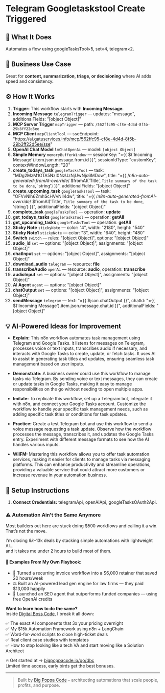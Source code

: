 # Telegram Googletaskstool Create Triggered
## 🚀 What It Does
Automates a flow using googleTasksTool×5, set×4, telegram×2.

## 💼 Business Use Case
Great for **content, summarization, triage, or decisioning** where AI adds speed and consistency.

## ⚙️ How It Works
1. **Trigger:** This workflow starts with **Incoming Message**.
2. **Incoming Message** `telegramTrigger` — updates: "message", additionalFields: "[object Object]"
3. **MCP Server Trigger** `mcpTrigger` — path: `/562ffc95-cf8e-4d4d-8f5b-29b3ff22d5ee`
4. **MCP Client** `mcpClientTool` — sseEndpoint: "https://ai.gatuservices.info/mcp/562ffc95-cf8e-4d4d-8f5b-29b3ff22d5ee/sse"
5. **OpenAI Chat Model** `lmChatOpenAi` — model: `[object Object]`
6. **Simple Memory** `memoryBufferWindow` — sessionKey: "={{ $('Incoming Message').item.json.message.from.id }}", sessionIdType: "customKey", contextWindowLength: "20"
7. **create_todays_task** `googleTasksTool` — task: "MDg2MzM1OTA5NzI0NzUzNjUwNjc6MDow", title: "={{ /*n8n-auto-generated-fromAI-override*/ $fromAI('Title', `Title summary of the task to be done`, 'string') }}", additionalFields: "[object Object]"
8. **create_upcoming_task** `googleTasksTool` — task: "OFVvNlh6ZmhScHVvNll4dw", title: "={{ /*n8n-auto-generated-fromAI-override*/ $fromAI('Title', `Title summary of the task to be done`, 'string') }}", additionalFields: "[object Object]"
9. **complete_task** `googleTasksTool` — operation: **update**
10. **get_todays_tasks** `googleTasksTool` — operation: **getAll**
11. **get_upcoming_tasks** `googleTasksTool` — operation: **getAll**
12. **Sticky Note** `stickyNote` — color: "4", width: "2180", height: "540"
13. **Sticky Note1** `stickyNote` — color: "3", width: "640", height: "480"
14. **Switch** `switch` — rules: "[object Object]", options: "[object Object]"
15. **audio_id** `set` — options: "[object Object]", assignments: "[object Object]"
16. **chatInput** `set` — options: "[object Object]", assignments: "[object Object]"
17. **download_audio** `telegram` — resource: **file**
18. **transcribeAudio** `openAi` — resource: **audio**, operation: **transcribe**
19. **audioInput** `set` — options: "[object Object]", assignments: "[object Object]"
20. **AI Agent** `agent` — options: "[object Object]"
21. **chatOutput** `set` — options: "[object Object]", assignments: "[object Object]"
22. **sendMessage** `telegram` — text: "={{ $json.chatOutput }}", chatId: "={{ $('Incoming Message').item.json.message.chat.id }}", additionalFields: "[object Object]"

## 💡 AI-Powered Ideas for Improvement
- **Explain:** This n8n workflow automates task management using Telegram and Google Tasks. It listens for messages on Telegram, processes voice or text inputs, transcribes audio if necessary, and interacts with Google Tasks to create, update, or fetch tasks. It uses AI to assist in generating task titles and updates, ensuring seamless task management based on user inputs.

- **Demonstrate:** A business owner could use this workflow to manage tasks via Telegram. By sending voice or text messages, they can create or update tasks in Google Tasks, making it easy to manage responsibilities on the go without needing to open multiple apps.

- **Imitate:** To replicate this workflow, set up a Telegram bot, integrate it with n8n, and connect your Google Tasks account. Customize the workflow to handle your specific task management needs, such as adding specific task titles or conditions for task updates.

- **Practice:** Create a test Telegram bot and use this workflow to send a voice message requesting a task update. Observe how the workflow processes the message, transcribes it, and updates the Google Tasks entry. Experiment with different message formats to see how the AI handles various inputs.

- **WIIFM:** Mastering this workflow allows you to offer task automation services, making it easier for clients to manage tasks via messaging platforms. This can enhance productivity and streamline operations, providing a valuable service that could attract more customers or increase revenue in your automation business.

## 🔧 Setup Instructions
1. **Connect Credentials:** telegramApi, openAiApi, googleTasksOAuth2Api.

### ⚠️ Automation Ain’t the Same Anymore

Most builders out here are stuck doing $500 workflows and calling it a win.  
That’s not the move.  

I'm closing $6k–$13k deals by stacking simple automations with lightweight AI...  
and it takes me under 2 hours to build most of them.

#### 🧠 Examples From My Own Playbook:
- 🔁 Turned a recurring invoice workflow into a $6,000 retainer that saved 20 hours/week  
- ⚖️ Built an AI-powered lead gen engine for law firms — they paid $13,000 happily  
- 🚀 Launched an SEO agent that outperforms funded companies — using free OpenAI credits  

**Want to learn how to do the same?**  
Inside [Digital Boss Code](https://bigpoppacode.io/go/dbc), I break it all down:

✅ The exact AI components that 3x your pricing overnight  
✅ My $15k Automation Framework using n8n + LangChain  
✅ Word-for-word scripts to close high-ticket deals  
✅ Real client case studies with templates  
✅ How to stop looking like a tech VA and start moving like a Solution Architect  

🔥 Get started at → [bigpoppacode.io/go/dbc](https://bigpoppacode.io/go/dbc)  
Limited time access, early birds get the best bonuses.

---
> Built by [Big Poppa Code](https://bigpoppacode.io) – architecting automations that scale people, profits, and purpose.
